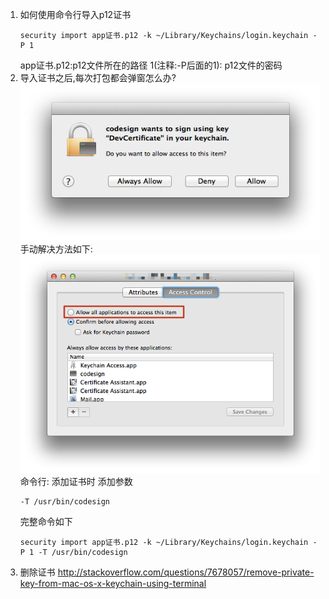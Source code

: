 1. 如何使用命令行导入p12证书
    ```
    security import app证书.p12 -k ~/Library/Keychains/login.keychain -P 1
    ```
    app证书.p12:p12文件所在的路径
    1(注释:-P后面的1): p12文件的密码
2. 导入证书之后,每次打包都会弹窗怎么办?
![Alt text](codesign-error.png "Optional title")
    手动解决方法如下:
    ![Alt text](codesign-deal.png "Optional title")
    命令行:
    添加证书时 添加参数
    ```
    -T /usr/bin/codesign
    ```
    完整命令如下
    ```
    security import app证书.p12 -k ~/Library/Keychains/login.keychain -P 1 -T /usr/bin/codesign
    ```
2. 删除证书
http://stackoverflow.com/questions/7678057/remove-private-key-from-mac-os-x-keychain-using-terminal